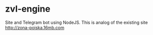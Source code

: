 # zvl-engine
Site and Telegram bot using NodeJS. This is analog of the existing site http://zona-poiska.16mb.com
